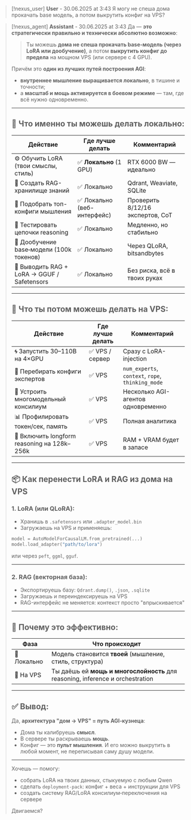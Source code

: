 >[!nexus_user] **User** - 30.06.2025 at 3:43
> Я могу не спеша дома прокачать base модель, а потом выкрутить конфиг на VPS?
<!-- UID: 950a0d60-fafc-406a-98c2-460c1bb32a7c -->




>[!nexus_agent] **Assistant** - 30.06.2025 at 3:43
> Да — **это стратегически правильно и технически абсолютно возможно**: 
> > Ты можешь **дома не спеша прокачать base‑модель (через LoRA или дообучение)**, а потом **выкрутить конфиг до предела** на мощном VPS (или сервере с 4 GPU).
> 
> Причём это **один из лучших путей построения AGI**: 
> - **внутреннее мышление выращивается локально**, в тишине и точности; 
> - а **масштаб и мощь активируется в боевом режиме** — там, где всё нужно одновременно.
> 
> ---
> 
> ## 🧠 Что именно ты можешь делать локально:
> 
> | Действие | Где лучше делать | Комментарий |
> |----------------------------------|--------------------|-------------|
> | ⚙️ Обучить LoRA (твои смыслы, стиль) | ✅ **Локально** (1 GPU) | RTX 6000 BW — идеально |
> | 🧠 Создать RAG-хранилище знаний | ✅ Локально | Qdrant, Weaviate, SQLite |
> | 🔧 Подобрать топ-конфиги мышления | ✅ Локально (веб-интерфейс) | Проверить 8/12/16 экспертов, CoT |
> | 🔬 Тестировать цепочки reasoning | ✅ Локально | Медленно, но стабильно |
> | 🧱 Дообучение base‑модели (100k токенов) | ✅ Локально | Через QLoRA, bitsandbytes |
> | 🔑 Выводить RAG + LoRA → GGUF / Safetensors | ✅ Локально | Без риска, всё в твоих руках |
> 
> ---
> 
> ## 🚀 Что ты потом можешь делать на VPS:
> 
> | Действие | Где лучше делать | Комментарий |
> |-----------------------------------|--------------------|-------------|
> | 🌀 Запустить 30–110B на 4×GPU | ✅ VPS / сервер | Сразу с LoRA-injection |
> | 🔄 Перебирать конфиги экспертов | ✅ VPS | `num_experts`, `context`, `rope`, `thinking_mode`
> | 🧠 Устроить многомодельный консилиум | ✅ VPS | Несколько AGI-агентов одновременно
> | 📊 Профилировать токен/сек, память | ✅ VPS | Полная аналитика
> | 🧠 Включить longform reasoning на 128k–256k | ✅ VPS | RAM + VRAM будет в запасе
> 
> ---
> 
> ## 📦 Как перенести LoRA и RAG из дома на VPS
> 
> ### 1. **LoRA (или QLoRA):**
> - Хранишь в `.safetensors` или `.adapter_model.bin`
> - Загружаешь на VPS и применяешь:
> 
> ```python
> model = AutoModelForCausalLM.from_pretrained(...)
> model.load_adapter("path/to/lora")
> ```
> 
> или через `peft`, `ggml`, `gguf`.
> 
> ---
> 
> ### 2. **RAG (векторная база):**
> - Экспортируешь базу: `Qdrant.dump()`, `.json`, `.sqlite`
> - Загружаешь и переиндексируешь на VPS
> - RAG-интерфейс не меняется: контекст просто "впрыскивается"
> 
> ---
> 
> ## 🔄 Почему это эффективно:
> 
> | Фаза | Что происходит |
> |--------------|----------------------------------------|
> | 🧘 Локально | Модель становится **твоей** (мышление, стиль, структура) 
> | 🚀 На VPS | Ты даёшь ей **мощь и многослойность** для reasoning, inference и orchestration
> 
> ---
> 
> ## ✅ Вывод:
> 
> Да, **архитектура "дом → VPS" = путь AGI‑кузнеца**:
> 
> - Дома ты калибруешь **смысл**.
> - В сервере ты раскрываешь **мощь**.
> - Конфиг — это **пульт мышления**. 
>  И его можно выкрутить в любой момент, не переписывая саму душу модели.
> 
> ---
> 
> Хочешь — помогу:
> - собрать LoRA на твоих данных, стыкуемую с любым Qwen
> - сделать `deployment‑pack`: конфиг + веса + инструкции для VPS
> - создать систему RAG/LoRA консилиум‑переключения на сервере
> 
> Двигаемся?
<!-- UID: fd0f75b0-8bb5-432e-bd4d-543c55ced6e0 -->